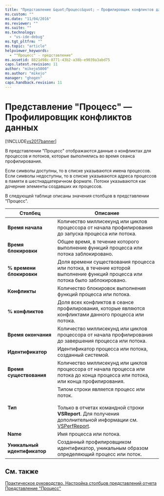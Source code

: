 ```yaml
---
title: "Представление &quot;Процесс&quot; — Профилировщик конфликтов данных | Microsoft Docs"
ms.custom: ""
ms.date: "11/04/2016"
ms.reviewer: ""
ms.suite: ""
ms.technology: 
  - "vs-ide-debug"
ms.tgt_pltfrm: ""
ms.topic: "article"
helpviewer_keywords: 
  - ""Процесс" - представление"
ms.assetid: 8821d98c-0771-43b2-a38b-e9039a3abd75
caps.latest.revision: 11
author: "mikejo5000"
ms.author: "mikejo"
manager: "ghogen"
caps.handback.revision: 11
---
```

# Представление &quot;Процесс&quot; — Профилировщик конфликтов данных
[!INCLUDE[vs2017banner](../code-quality/includes/vs2017banner.md)]

В представлении "Процесс" отображаются данные о конфликтах для процессов и потоков, которые выполнялись во время сеанса профилирования.  
  
 Если символы доступны, то в списке указываются имена процессов.  Если символы недоступны, то в списке указываются адреса процессов в памяти в шестнадцатеричном формате.  Потоки указываются как дочерние элементы создавших их процессов.  
  
 В следующей таблице описаны значения столбцов в представлении "Процесс".  
  
|Столбец|Описание|  
|-------------|--------------|  
|**Время начала**|Количество миллисекунд или циклов процессора от начала профилирования до запуска процесса или потока.|  
|**Время блокировки**|Общее время, в течение которого выполнение функций процесса или потока заблокировано.|  
|**% времени блокировки**|Доля времени существования процесса или потока, в течение которой выполнение функций процесса или потока было заблокировано.|  
|**Конфликты**|Количество блокировок выполнения функций процесса или потока.|  
|**% конфликтов**|Доля всех конфликтов в сеансе профилирования, которые являются конфликтами данного процесса или потока.|  
|**Время окончания**|Количество миллисекунд или циклов процессора от начала профилирования до завершения процесса или потока.|  
|**Идентификатор**|Идентификатор процесса или потока, созданный системой.|  
|**Время существования**|Количество миллисекунд или циклов процессора от начала процесса или потока до конца процесса или потока, или конца профилирования.|  
|**Тип**|Типом строки является процесс или поток.<br /><br /> Только в отчетах командной строки **VSReport**.  Для получения дополнительной информации см. [VSPerfReport](../profiling/vsperfreport.md).|  
|**Name**|Имя процесса или потока.|  
|**Уникальный идентификатор**|Созданный профилировщиком идентификатор, уникальным образом определяющий процесс или поток.|  
  
## См. также  
 [Практическое руководство. Настройка столбцов представлений отчета](../profiling/how-to-customize-report-view-columns.md)   
 [Представление "Процесс"](../profiling/process-view.md)